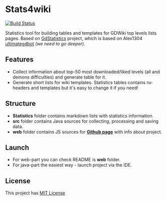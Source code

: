 # Stats4wiki

[![Build Status](https://travis-ci.org/DoubleCookies/stats4wiki.svg?branch=master)](https://travis-ci.org/DoubleCookies/stats4wiki)

Statistics tool for building tables and templates for GDWiki top levels lists pages. 
Based on [GdStatistics](https://github.com/DoubleCookies/GDStatistics) project, 
which is based on Alex1304 [ultimategdbot](https://github.com/alex1304/ultimategdbot) *(we need to go deeper)*. 

## Features
- Collect information about top-50 most downloaded/liked levels (all and demons difficulties) and generate table for it.
- Generate short lists for wiki templates.
Statistics tables contains ru-headers and templates but it's easy to change it if you need! 

## Structure
- **Statistics** folder contains markdown lists with statistics information.
- **src** folder contains Java sources for collecting, processing and saving data.
- **web** folder contains JS sources for **[Github page](https://doublecookies.github.io/stats4wiki/)** with info about project.

## Launch
- For web-part you can check README is **web** folder.
- For java-part the easiest way - launch project via the IDE.

## License
This project has [MIT License](https://opensource.org/licenses/MIT)